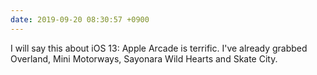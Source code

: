 ```yaml
---
date: 2019-09-20 08:30:57 +0900
---
```

I will say this about iOS 13: Apple Arcade is terrific. I've already grabbed Overland, Mini Motorways, Sayonara Wild Hearts and Skate City.

